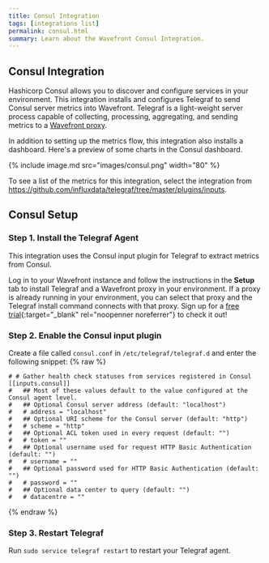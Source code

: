 ```yaml
---
title: Consul Integration
tags: [integrations list]
permalink: consul.html
summary: Learn about the Wavefront Consul Integration.
---
```

## Consul Integration

Hashicorp Consul allows you to discover and configure services in your environment.
This integration installs and configures Telegraf to send Consul server metrics into Wavefront. Telegraf is a light-weight server process capable of collecting, processing, aggregating, and sending metrics to a [Wavefront proxy](https://docs.wavefront.com/proxies.html).

In addition to setting up the metrics flow, this integration also installs a dashboard. Here's a preview of some charts in the Consul dashboard.

{% include image.md src="images/consul.png" width="80" %}


To see a list of the metrics for this integration, select the integration from <https://github.com/influxdata/telegraf/tree/master/plugins/inputs>.
## Consul Setup



### Step 1. Install the Telegraf Agent

This integration uses the Consul input plugin for Telegraf to extract metrics from Consul.

Log in to your Wavefront instance and follow the instructions in the **Setup** tab to install Telegraf and a Wavefront proxy in your environment. If a proxy is already running in your environment, you can select that proxy and the Telegraf install command connects with that proxy. Sign up for a [free trial](http://wavefront.com/sign-up/?utm_source=docs.vmware.com&utm_medium=referral&utm_campaign=docs-front-page){:target="_blank" rel="noopenner noreferrer"} to check it out!

### Step 2. Enable the Consul input plugin

Create a file called `consul.conf` in `/etc/telegraf/telegraf.d` and enter the following snippet:
{% raw %}
   ```
   # # Gather health check statuses from services registered in Consul
   [[inputs.consul]]
   #   ## Most of these values default to the value configured at the Consul agent level.
   #   ## Optional Consul server address (default: "localhost")
   #   # address = "localhost"
   #   ## Optional URI scheme for the Consul server (default: "http")
   #   # scheme = "http"
   #   ## Optional ACL token used in every request (default: "")
   #   # token = ""
   #   ## Optional username used for request HTTP Basic Authentication (default: "")
   #   # username = ""
   #   ## Optional password used for HTTP Basic Authentication (default: "")
   #   # password = ""
   #   ## Optional data center to query (default: "")
   #   # datacentre = ""

   ```
{% endraw %}
### Step 3. Restart Telegraf

Run `sudo service telegraf restart` to restart your Telegraf agent.


